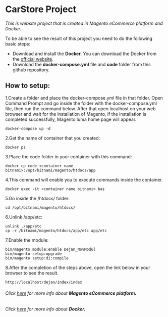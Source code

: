 # CarStore Project

*This is website project that is created in Magento eCommerce platform and Docker.*

To be able to see the result of this project you need to do the following basic steps:
- Download and install the **Docker.** You can download the Docker from the [official website](https://www.docker.com).
- Download the **docker-compose.yml** file and **code** folder from this github repository.

## How to setup: 
1.Create a folder and place the docker-compose.yml file in that folder. Open Command Prompt and go inside the folder with the docker-compose.yml file, then run the command below. After that open localhost on your web browser and wait for the installation of Magento, if the installation is completed successfully, Magento luma home page will appear.
```
docker-compose up -d
```
2.Get the name of container that you created:
```
docker ps
```
3.Place the code folder in your container with this command: 
```
docker cp code <container name bitnami>:/opt/bitnami/magento/htdocs/app
```
4.This command will enable you to execute commands inside the container.
```
docker exec -it <container name bitnami> bas
```
5.Go inside the /htdocs/ folder:
```
cd /opt/bitnami/magento/htdocs/
```
6.Unlink /app/etc:
```
unlink ./app/etc
cp -r /bitnami/magento/htdocs/app/etc app/etc
```
7.Enable the module:
```
bin/magento module:enable Dejan_NovModul
bin/magento setup:upgrade
bin/magento setup:di:compile
```
8.After the completion of the steps above, open the link below in your browser to see the result.
```
http://localhost/dejan/index/index
```
###### Click [here](https://magento.com) for more info about **Magento eCommerce platform.**
###### Click [here](https://www.docker.com/) for more info about **Docker.**

